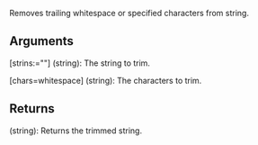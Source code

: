 Removes trailing whitespace or specified characters from string.

## Arguments
[strins:=""] (string): The string to trim.

[chars=whitespace] (string): The characters to trim.


## Returns

(string): Returns the trimmed string.
